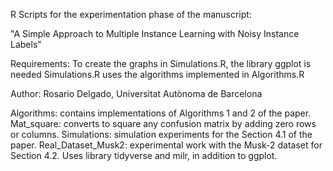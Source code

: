 R Scripts for the experimentation phase of the manuscript: 

"A Simple Approach to Multiple Instance Learning with Noisy Instance Labels"

Requirements: To create the graphs in Simulations.R, the library ggplot is needed
Simulations.R uses the algorithms implemented in Algorithms.R

Author: Rosario Delgado, Universitat Autònoma de Barcelona

Algorithms: contains implementations of Algorithms 1 and 2 of the paper.
Mat_square: converts to square any confusion matrix by adding zero rows or columns.
Simulations: simulation experiments for the Section 4.1 of the paper.
Real_Dataset_Musk2: experimental work with the Musk-2 dataset for Section 4.2. 
                    Uses library tidyverse and milr, in addition to ggplot. 
